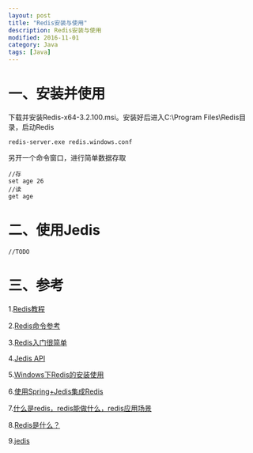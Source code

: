 ```yaml
---
layout: post
title: "Redis安装与使用"
description: Redis安装与使用
modified: 2016-11-01
category: Java
tags: [Java]
---
```


# 一、安装并使用

下载并安装Redis-x64-3.2.100.msi。安装好后进入C:\Program Files\Redis目录，启动Redis

	redis-server.exe redis.windows.conf

另开一个命令窗口，进行简单数据存取

	//存
	set age 26
	//读
	get age

# 二、使用Jedis

	//TODO

# 三、参考

1.[Redis教程](http://www.runoob.com/redis/redis-tutorial.html)

2.[Redis命令参考](http://redisdoc.com/)

3.[Redis入门很简单](http://hello-nick-xu.iteye.com/category/314998)

4.[Jedis API](http://tool.oschina.net/uploads/apidocs/)

5.[Windows下Redis的安装使用](https://my.oschina.net/lujianing/blog/204103)

6.[使用Spring+Jedis集成Redis](https://my.oschina.net/u/866380/blog/521658)

7.[什么是redis，redis能做什么，redis应用场景](http://www.daixiaorui.com/read/188.html)

8.[Redis是什么？](https://yq.aliyun.com/articles/45777)

9.[jedis](https://github.com/xetorthio/jedis)

